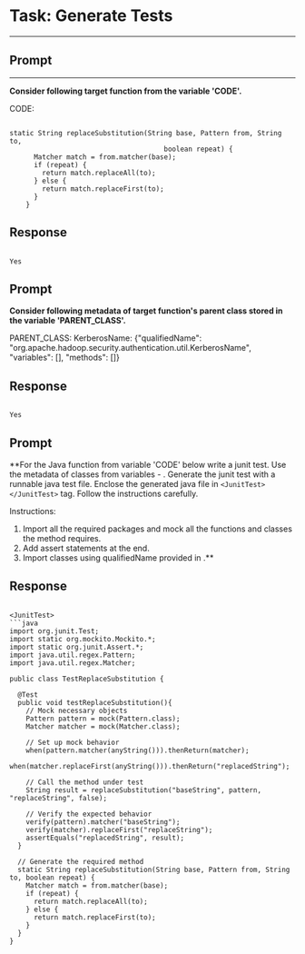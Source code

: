 # Task: Generate Tests

---

## Prompt

****

**Consider following target function from the variable 'CODE'.**

CODE:

```

static String replaceSubstitution(String base, Pattern from, String to,
                                      boolean repeat) {
      Matcher match = from.matcher(base);
      if (repeat) {
        return match.replaceAll(to);
      } else {
        return match.replaceFirst(to);
      }
    }

```

## Response

```

Yes

```

## Prompt

**Consider following metadata of target function's parent class stored in the variable 'PARENT_CLASS'.**


PARENT_CLASS: 
KerberosName: {"qualifiedName": "org.apache.hadoop.security.authentication.util.KerberosName", "variables": [], "methods": []}

## Response

```

Yes

```

## Prompt

**For the Java function from variable 'CODE' below write a junit test. Use the metadata of classes from variables - <META-DATA>. Generate the junit test with a runnable java test file. Enclose the generated java file in `<JunitTest></JunitTest>` tag. Follow the instructions carefully. 

Instructions: 
1. Import all the required packages and mock all the functions and classes the method requires. 
2. Add assert statements at the end. 
3. Import classes using qualifiedName provided in <META-DATA>.**

## Response

```

<JunitTest>
```java
import org.junit.Test;
import static org.mockito.Mockito.*;
import static org.junit.Assert.*;
import java.util.regex.Pattern;
import java.util.regex.Matcher;

public class TestReplaceSubstitution {

  @Test
  public void testReplaceSubstitution(){
    // Mock necessary objects
    Pattern pattern = mock(Pattern.class);
    Matcher matcher = mock(Matcher.class);

    // Set up mock behavior
    when(pattern.matcher(anyString())).thenReturn(matcher);
    when(matcher.replaceFirst(anyString())).thenReturn("replacedString");

    // Call the method under test
    String result = replaceSubstitution("baseString", pattern, "replaceString", false);

    // Verify the expected behavior
    verify(pattern).matcher("baseString");
    verify(matcher).replaceFirst("replaceString");
    assertEquals("replacedString", result);
  }

  // Generate the required method
  static String replaceSubstitution(String base, Pattern from, String to, boolean repeat) {
    Matcher match = from.matcher(base);
    if (repeat) {
      return match.replaceAll(to);
    } else {
      return match.replaceFirst(to);
    }
  }
}
```
</JunitTest>


```